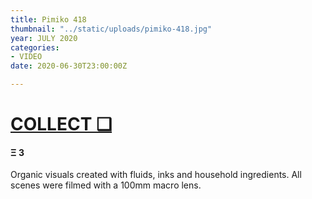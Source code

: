 ```yaml
---
title: Pimiko 418
thumbnail: "../static/uploads/pimiko-418.jpg"
year: JULY 2020
categories:
- VIDEO
date: 2020-06-30T23:00:00Z

---
```

# [COLLECT ❑](https://knownorigin.io/gallery/197125-pimiko-418 "Pimiko 418")

#### **Ξ 3**  

Organic visuals created with fluids, inks and household ingredients. All scenes were filmed with a 100mm macro lens.